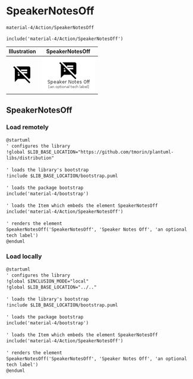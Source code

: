 # SpeakerNotesOff


```text
material-4/Action/SpeakerNotesOff
```

```text
include('material-4/Action/SpeakerNotesOff')
```



| Illustration | SpeakerNotesOff |
| :---: | :---: |
| ![illustration for Illustration](../../material-4/Action/SpeakerNotesOff.png) | ![illustration for SpeakerNotesOff](../../material-4/Action/SpeakerNotesOff.Local.png) |




## SpeakerNotesOff

### Load remotely
```plantuml
@startuml
' configures the library
!global $LIB_BASE_LOCATION="https://github.com/tmorin/plantuml-libs/distribution"

' loads the library's bootstrap
!include $LIB_BASE_LOCATION/bootstrap.puml

' loads the package bootstrap
include('material-4/bootstrap')

' loads the Item which embeds the element SpeakerNotesOff
include('material-4/Action/SpeakerNotesOff')

' renders the element
SpeakerNotesOff('SpeakerNotesOff', 'Speaker Notes Off', 'an optional tech label')
@enduml
```

### Load locally
```plantuml
@startuml
' configures the library
!global $INCLUSION_MODE="local"
!global $LIB_BASE_LOCATION="../.."

' loads the library's bootstrap
!include $LIB_BASE_LOCATION/bootstrap.puml

' loads the package bootstrap
include('material-4/bootstrap')

' loads the Item which embeds the element SpeakerNotesOff
include('material-4/Action/SpeakerNotesOff')

' renders the element
SpeakerNotesOff('SpeakerNotesOff', 'Speaker Notes Off', 'an optional tech label')
@enduml
```

